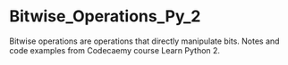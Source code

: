 # Bitwise_Operations_Py_2
Bitwise operations are operations that directly manipulate bits. Notes and code examples from Codecaemy course Learn Python 2.
